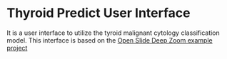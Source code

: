 # Thyroid Predict User Interface

It is a user interface to utilize the tyroid malignant cytology classification model. This interface is based on the <a href="https://github.com/openslide/openslide-python/tree/main/examples/deepzoom">Open Slide Deep Zoom example project</a>

